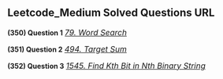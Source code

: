 ## Leetcode_Medium Solved Questions URL

**(350) Question 1** <a href="https://leetcode.com/problems/word-search/submissions/" target="_blank" style="font-size: 16px;dispaly:inline-block;">_79. Word Search_</a> <br/>

**(351) Question 2** <a href="https://leetcode.com/problems/target-sum/submissions/1012618255/" target="_blank" style="font-size: 16px;dispaly:inline-block;">_494. Target Sum_</a> <br/>

**(352) Question 3** <a href="https://leetcode.com/problems/find-kth-bit-in-nth-binary-string/submissions/1012681555/" target="_blank" style="font-size: 16px;dispaly:inline-block;">_1545. Find Kth Bit in Nth Binary String_</a> <br/>
